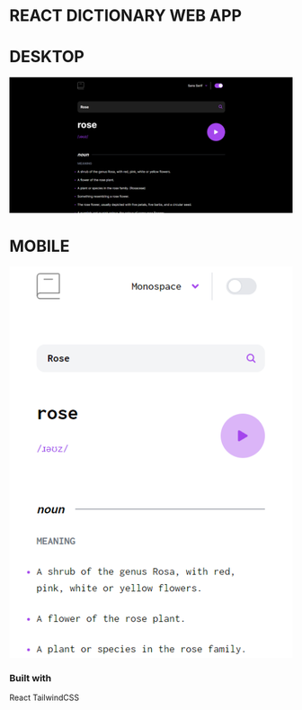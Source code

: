 # REACT DICTIONARY WEB APP

# DESKTOP

![](/src//assets/desktop.png)

# MOBILE

![](/src//assets/mobile.png)

### Built with

React
TailwindCSS
